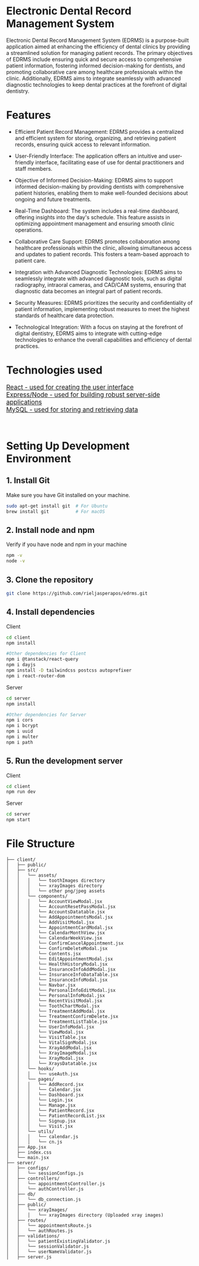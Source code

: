 # Electronic Dental Record Management System

Electronic Dental Record Management System (EDRMS) is a purpose-built application aimed at enhancing the efficiency of dental clinics by providing a streamlined solution for managing patient records. The primary objectives of EDRMS include ensuring quick and secure access to comprehensive patient information, fostering informed decision-making for dentists, and promoting collaborative care among healthcare professionals within the clinic. Additionally, EDRMS aims to integrate seamlessly with advanced diagnostic technologies to keep dental practices at the forefront of digital dentistry.


# Features

* Efficient Patient Record Management: EDRMS provides a centralized and efficient system for storing, organizing, and retrieving patient records, ensuring quick access to relevant information.

* User-Friendly Interface: The application offers an intuitive and user-friendly interface, facilitating ease of use for dental practitioners and staff members.

* Objective of Informed Decision-Making: EDRMS aims to support informed decision-making by providing dentists with comprehensive patient histories, enabling them to make well-founded decisions about ongoing and future treatments.

* Real-Time Dashboard: The system includes a real-time dashboard, offering insights into the day's schedule. This feature assists in optimizing appointment management and ensuring smooth clinic operations.

* Collaborative Care Support: EDRMS promotes collaboration among healthcare professionals within the clinic, allowing simultaneous access and updates to patient records. This fosters a team-based approach to patient care.

* Integration with Advanced Diagnostic Technologies: EDRMS aims to seamlessly integrate with advanced diagnostic tools, such as digital radiography, intraoral cameras, and CAD/CAM systems, ensuring that diagnostic data becomes an integral part of patient records.

* Security Measures: EDRMS prioritizes the security and confidentiality of patient information, implementing robust measures to meet the highest standards of healthcare data protection.

* Technological Integration: With a focus on staying at the forefront of digital dentistry, EDRMS aims to integrate with cutting-edge technologies to enhance the overall capabilities and efficiency of dental practices.


# Technologies used

<span style="font-size: larger;">[React - used for creating the user interface](https://react.dev/)</span>  
<span style="font-size: larger;">[Express/Node - used for building robust server-side applications](https://expressjs.com/)</span>  
<span style="font-size: larger;">[MySQL - used for storing and retrieving data](https://dev.mysql.com/doc/)</span>


<br>

# Setting Up Development Environment

## 1. Install Git
Make sure you have Git installed on your machine.
```bash
sudo apt-get install git  # For Ubuntu
brew install git          # For macOS
```

## 2. Install node and npm
Verify if you have node and npm in your machine
```bash
npm -v
node -v
```

## 3. Clone the repository
```bash
git clone https://github.com/rieljasperapos/edrms.git
```

## 4. Install dependencies
Client
```bash
cd client
npm install

#Other dependencies for Client
npm i @tanstack/react-query
npm i dayjs
npm install -D tailwindcss postcss autoprefixer
npm i react-router-dom
```
Server
```bash
cd server
npm install

#Other dependencies for Server
npm i cors
npm i bcrypt
npm i uuid
npm i multer
npm i path
```

## 5. Run the development server
Client
```bash
cd client
npm run dev
```
Server
```bash
cd server
npm start
```


# File Structure

```
├── client/
│   ├── public/
│   ├── src/
│   │   └── assets/
│   │   │   └── toothImages directory
│   │   │   └── xrayImages directory
│   │   │   └── other png/jpeg assets
│   │   └── components/
│   │   │   └── AccountViewModal.jsx
│   │   │   └── AccountResetPassModal.jsx
│   │   │   └── AccountsDatatable.jsx
│   │   │   └── AddAppointmentsModal.jsx
│   │   │   └── AddVisitModal.jsx   
│   │   │   └── AppointmentCardModal.jsx
│   │   │   └── CalendarMonthView.jsx
│   │   │   └── CalendarWeekView.jsx
│   │   │   └── ConfirmCancelAppointment.jsx
│   │   │   └── ConfirmDeleteModal.jsx
│   │   │   └── Contents.jsx
│   │   │   └── EditAppointmentModal.jsx
│   │   │   └── HealthHistoryModal.jsx
│   │   │   └── InsuranceInfoAddModal.jsx
│   │   │   └── InsuranceInfoDataTable.jsx
│   │   │   └── InsuranceInfoModal.jsx
│   │   │   └── Navbar.jsx
│   │   │   └── PersonalInfoEditModal.jsx
│   │   │   └── PersonalInfoModal.jsx
│   │   │   └── RecentVisitModal.jsx
│   │   │   └── ToothChartModal.jsx
│   │   │   └── TreatmentAddModal.jsx
│   │   │   └── TreatmentConfirmDelete.jsx
│   │   │   └── TreatmentListTable.jsx
│   │   │   └── UserInfoModal.jsx
│   │   │   └── ViewModal.jsx
│   │   │   └── VisitTable.jsx
│   │   │   └── VitalSignModal.jsx
│   │   │   └── XrayAddModal.jsx
│   │   │   └── XrayImageModal.jsx
│   │   │   └── XrayModal.jsx
│   │   │   └── XraysDatatable.jsx
│   │   └── hooks/
│   │   │   └── useAuth.jsx
│   │   └── pages/
│   │   │   └── AddRecord.jsx
│   │   │   └── Calendar.jsx
│   │   │   └── Dashboard.jsx
│   │   │   └── Login.jsx
│   │   │   └── Manage.jsx
│   │   │   └── PatientRecord.jsx
│   │   │   └── PatientRecordList.jsx
│   │   │   └── Signup.jsx
│   │   │   └── Visit.jsx
│   │   └── utils/
│   │   │   └── calendar.js
│   │   │   └── cn.js
│   ├── App.jsx
│   ├── index.css
│   └── main.jsx
├── server/
│   ├── configs/
│   │   └── sessionConfigs.js
│   ├── controllers/
│   │   └── appointmentsController.js
│   │   └── authController.js
│   ├── db/
│   │   └── db_connection.js
│   ├── public/
│   │   └── xrayImages/
│   │   │   └── xrayImages directory (Uploaded xray images)
│   ├── routes/
│   │   └── appointmentsRoute.js
│   │   └── authRoutes.js
│   ├── validations/
│   │   └── patientExistingValidator.js
│   │   └── sessionValidator.js
│   │   └── userNameValidator.js
│   ├── server.js
```
